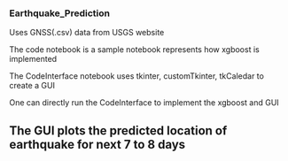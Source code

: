 ### Earthquake_Prediction

Uses GNSS(.csv) data from USGS website

The code notebook is a sample notebook represents how xgboost is implemented

The CodeInterface notebook uses tkinter, customTkinter, tkCaledar to create a GUI

One can directly run the CodeInterface to implement the xgboost and GUI

## The GUI plots the predicted location of earthquake for next 7 to 8 days

